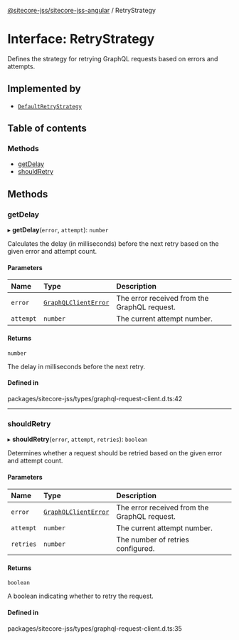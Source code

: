 [@sitecore-jss/sitecore-jss-angular](../README.md) / RetryStrategy

# Interface: RetryStrategy

Defines the strategy for retrying GraphQL requests based on errors and attempts.

## Implemented by

- [`DefaultRetryStrategy`](../classes/DefaultRetryStrategy.md)

## Table of contents

### Methods

- [getDelay](RetryStrategy.md#getdelay)
- [shouldRetry](RetryStrategy.md#shouldretry)

## Methods

### getDelay

▸ **getDelay**(`error`, `attempt`): `number`

Calculates the delay (in milliseconds) before the next retry based on the given error and attempt count.

#### Parameters

| Name      | Type                                                    | Description                                  |
| :-------- | :------------------------------------------------------ | :------------------------------------------- |
| `error`   | [`GraphQLClientError`](../README.md#graphqlclienterror) | The error received from the GraphQL request. |
| `attempt` | `number`                                                | The current attempt number.                  |

#### Returns

`number`

The delay in milliseconds before the next retry.

#### Defined in

packages/sitecore-jss/types/graphql-request-client.d.ts:42

---

### shouldRetry

▸ **shouldRetry**(`error`, `attempt`, `retries`): `boolean`

Determines whether a request should be retried based on the given error and attempt count.

#### Parameters

| Name      | Type                                                    | Description                                  |
| :-------- | :------------------------------------------------------ | :------------------------------------------- |
| `error`   | [`GraphQLClientError`](../README.md#graphqlclienterror) | The error received from the GraphQL request. |
| `attempt` | `number`                                                | The current attempt number.                  |
| `retries` | `number`                                                | The number of retries configured.            |

#### Returns

`boolean`

A boolean indicating whether to retry the request.

#### Defined in

packages/sitecore-jss/types/graphql-request-client.d.ts:35
